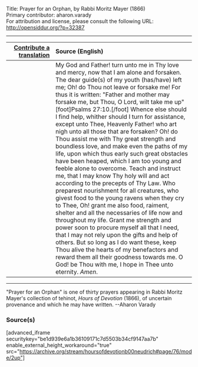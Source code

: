 <html>
<head></head>
<body>
Title: Prayer for an Orphan, by Rabbi Moritz Mayer (1866)<br />
Primary contributor: aharon.varady<br />
For attribution and license, please consult the following URL: <a href="http://opensiddur.org/?p=32387">http://opensiddur.org/?p=32387</a>
<p />
<hr />

<table style="margin-left: auto;margin-right: auto;" class="draggable">
<thead><tr><th id="x" style="text-align: right;"><a href="/contributing/upload/">Contribute a translation</a></th><th style="text-align: left;">Source (English)</th></tr></thead>
<tbody>
<tr><td style="vertical-align:top;" width="25%">
<div class="liturgy"><span lang="he">

</span></div></td>
 
<td style="vertical-align:top;">
<div class="english">
My God and Father! turn unto me in Thy love and mercy, now that I am alone and forsaken. The dear guide(s) of my youth (has/have) left me; Oh! do Thou not leave or forsake me! For thus it is written: "Father and mother may forsake me, but Thou, O Lord, wilt take me up"[foot]Psalms 27:10.[/foot] Whence else should I find help, whither should I turn for assistance, except unto Thee, Heavenly Father! who art nigh unto all those that are forsaken? Oh! do Thou assist me with Thy great strength and boundless love, and make even the paths of my life, upon which thus early such great obstacles have been heaped, which I am too young and feeble alone to overcome. Teach and instruct me, that I may know Thy holy will and act according to the precepts of Thy Law. Who preparest nourishment for all creatures, who givest food to the young ravens when they cry to Thee, Oh! grant me also food, raiment, shelter and all the necessaries of life now and throughout my life. Grant me strength and power soon to procure myself all that I need, that I may not rely upon the gifts and help of others. But so long as I do want these, keep Thou alive the hearts of my benefactors and reward them all their goodness towards me. O God! be Thou with me, I hope in Thee unto eternity. <em>Amen</em>. 
</div></td></tr>
</tbody></table>

<hr />

"Prayer for an Orphan" is one of thirty prayers appearing in Rabbi Moritz Mayer's collection of tehinot, <em>Hours of Devotion</em> (1866), of uncertain provenance and which he may have written. --Aharon Varady

<h3>Source(s)</h3>

[advanced_iframe securitykey="be1d939e6a1b36109171c7d5503b34cf9147aa7b" enable_external_height_workaround="true" src="https://archive.org/stream/hoursofdevotionb00neudrich#page/76/mode/2up"]

&nbsp;
</body>
</html>
